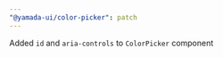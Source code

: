 ```yaml
---
"@yamada-ui/color-picker": patch
---
```


Added `id` and `aria-controls` to `ColorPicker` component
